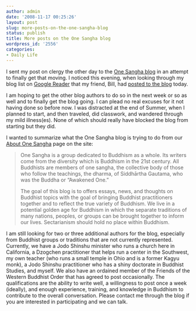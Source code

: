 ```yaml
---
author: admin
date: '2008-11-17 00:25:26'
layout: post
slug: more-posts-on-the-one-sangha-blog
status: publish
title: More posts on the One Sangha blog
wordpress_id: '2556'
categories:
- Daily Life
---
```

I sent my post on clergy the other day to the <a href="http://www.onesangha.org">One Sangha blog</a> in an attempt to finally get that moving. I noticed this evening, when looking through my blog list on <a href="http://reader.google.com">Google Reader</a> that my friend, Bill, had <a href="http://www.onesangha.org/2008/11/an-american-buddhist-clergy-maybe/">posted to the blog</a> today. 

I am hoping to get the other blog authors to do so in the next week or so as well and to finally get the blog going. I can plead no real excuses for it not having done so before now. I was distracted at the end of Summer, when I planned to start, and then traveled, did classwork, and wandered through my mild illness(es). None of which should really have blocked the blog from starting but they did. 

I wanted to summarize what the One Sangha blog is trying to do from our <a href="http://www.onesangha.org/about-one-sangha/">About One Sangha</a> page on the site:
<blockquote>One Sangha is a group dedicated to Buddhism as a whole. Its writers come from the diversity which is Buddhism in the 21st century. All Buddhists are members of one sangha, the collective body of those who follow the teachings, the dharma, of Siddhārtha Gautama, who was the Buddha or “Awakened One.”

The goal of this blog is to offers essays, news, and thoughts on Buddhist topics with the goal of bringing Buddhist practitioners together and to reflect the true variety of Buddhism. We live in a potential golden age for Buddhism in which the separate traditions of many nations, peoples, or groups can be brought together to inform our lives. Sectarianism should hold no place within Buddhism.</blockquote>
I am still looking for two or three additional authors for the blog, especially from Buddhist groups or traditions that are not currently represented. Currently, we have a Jodo Shinshu minister who runs a church here in California, a Dzogchen practitioner that helps run a center in the Southwest, my own teacher (who runs a small temple in Ohio and is a former Kagyu monk), a Jodo Shinshu practitioner who has a shiny doctorate in Buddhist Studies, and myself. We also have an ordained member of the Friends of the Western Buddhist Order that has agreed to post occasionally. The qualifications are the ability to write well, a willingness to post once a week (ideally), and enough experience, training, and knowledge in Buddhism to contribute to the overall conversation. Please contact me through the blog if you are interested in participating and we can talk.
